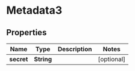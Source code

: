 

# Metadata3


## Properties

Name | Type | Description | Notes
------------ | ------------- | ------------- | -------------
**secret** | **String** |  |  [optional]



